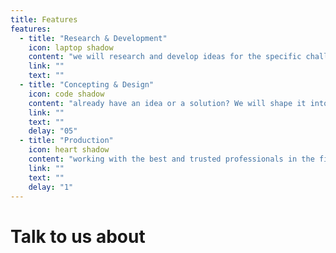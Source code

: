```yaml
---
title: Features
features:
  - title: "Research & Development"
    icon: laptop shadow
    content: "we will research and develop ideas for the specific challenge you face"
    link: ""
    text: ""  
  - title: "Concepting & Design"
    icon: code shadow
    content: "already have an idea or a solution? We will shape it into a consistent concept designed according to your needs"
    link: ""
    text: ""
    delay: "05"   
  - title: "Production"
    icon: heart shadow
    content: "working with the best and trusted professionals in the field we will oversee the production of a designed product"
    link: ""
    text: ""
    delay: "1"
---
```


# Talk to us about
